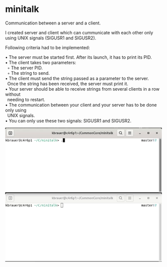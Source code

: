 # minitalk
Communication between a server and a client.

I created server and client which can cummunicate with each other only using UNIX signals (SIGUSR1 and SIGUSR2).  

Following criteria had to be implemented:  

• The server must be started first. After its launch, it has to print its PID.  
• The client takes two parameters:  
&ensp;◦ The server PID.  
&ensp;◦ The string to send.  
• The client must send the string passed as a parameter to the server.  
&ensp;Once the string has been received, the server must print it.  
• Your server should be able to receive strings from several clients in a row without  
&ensp;needing to restart.  
• The communication between your client and your server has to be done only using  
&ensp;UNIX signals.  
• You can only use these two signals: SIGUSR1 and SIGUSR2.  

![push_swap](https://github.com/cyberKev42/minitalk/blob/main/minitalk.gif)
